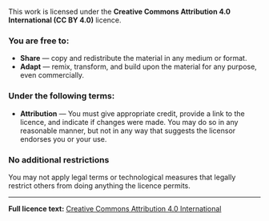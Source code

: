 This work is licensed under the **Creative Commons Attribution 4.0 International (CC BY 4.0)** licence.

### **You are free to:**
- **Share** — copy and redistribute the material in any medium or format.
- **Adapt** — remix, transform, and build upon the material for any purpose, even commercially.

### **Under the following terms:**
- **Attribution** — You must give appropriate credit, provide a link to the licence, and indicate if changes were made. You may do so in any reasonable manner, but not in any way that suggests the licensor endorses you or your use.

### **No additional restrictions**  
You may not apply legal terms or technological measures that legally restrict others from doing anything the licence permits.

---

**Full licence text:** [Creative Commons Attribution 4.0 International](https://creativecommons.org/licenses/by/4.0/legalcode)
